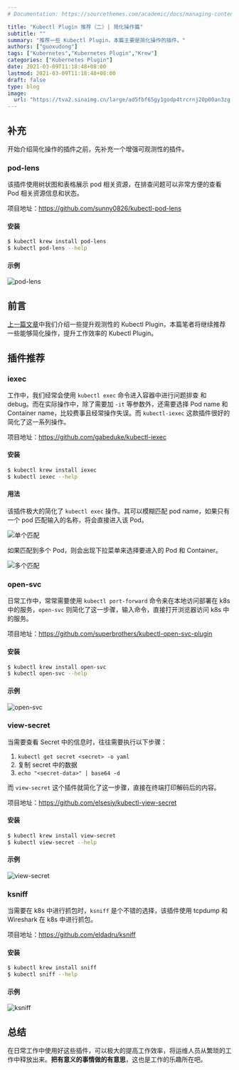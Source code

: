 ```yaml
---
# Documentation: https://sourcethemes.com/academic/docs/managing-content/

title: "Kubectl Plugin 推荐（二）| 简化操作篇"
subtitle: ""
summary: "推荐一些 Kubectl Plugin，本篇主要是简化操作的插件。"
authors: ["guoxudong"]
tags: ["Kubernetes","Kubernetes Plugin","Krew"]
categories: ["Kubernetes Plugin"]
date: 2021-03-09T11:18:48+08:00
lastmod: 2021-03-09T11:18:48+08:00
draft: false
type: blog
image:
  url: "https://tva2.sinaimg.cn/large/ad5fbf65gy1godp4trcrnj20p00an3zg.jpg"
---
```

## 补充

开始介绍简化操作的插件之前，先补充一个增强可观测性的插件。

### pod-lens

该插件使用树状图和表格展示 pod 相关资源，在排查问题可以非常方便的查看 Pod 相关资源信息和状态。

项目地址：https://github.com/sunny0826/kubectl-pod-lens

#### 安装

```bash
$ kubectl krew install pod-lens
$ kubectl pod-lens --help
```

#### 示例

![pod-lens](https://tvax4.sinaimg.cn/large/ad5fbf65gy1godp0s6wj6j219014ugx8.jpg)

## 前言

[上一篇文章](../kubectl-plugin-recommended)中我们介绍一些提升观测性的 Kubectl Plugin，本篇笔者将继续推荐一些能够简化操作，提升工作效率的 Kubectl Plugin。

## 插件推荐

### iexec

工作中，我们经常会使用 `kubectl exec` 命令进入容器中进行问题排查 和 debug。而在实际操作中，除了需要加 `-it` 等参数外，还需要选择 Pod name 和 Container name，比较费事且经常操作失误。而 `kubectl-iexec` 这款插件很好的简化了这一系列操作。

项目地址：https://github.com/gabeduke/kubectl-iexec

#### 安装

```bash
$ kubectl krew install iexec
$ kubectl iexec --help
```

#### 用法

该插件极大的简化了 `kubectl exec` 操作。其可以模糊匹配 pod name，如果只有一个 pod 匹配输入的名称，将会直接进入该 Pod。

![单个匹配](https://tva1.sinaimg.cn/large/ad5fbf65gy1godnu79ttxj20rs0fkq5e.jpg)

如果匹配到多个 Pod，则会出现下拉菜单来选择要进入的 Pod 和 Container。

![多个匹配](https://tva4.sinaimg.cn/large/ad5fbf65gy1godnw22airj20pw0gajts.jpg)


### open-svc

日常工作中，常常需要使用 `kubectl port-forward` 命令来在本地访问部署在 k8s 中的服务，`open-svc` 则简化了这一步骤，输入命令，直接打开浏览器访问 k8s 中的服务。

项目地址：https://github.com/superbrothers/kubectl-open-svc-plugin

#### 安装

```bash
$ kubectl krew install open-svc
$ kubectl open-svc --help
```

#### 示例

![open-svc](https://tva4.sinaimg.cn/large/ad5fbf65gy1godnz8c836g20ok0aymzp.gif)


### view-secret

当需要查看 Secret 中的信息时，往往需要执行以下步骤：

1. `kubectl get secret <secret> -o yaml`
2. 复制 secret 中的数据
3. `echo "<secret-data>" | base64 -d`

而 `view-secret` 这个插件就简化了这一步骤，直接在终端打印解码后的内容。

项目地址：https://github.com/elsesiy/kubectl-view-secret

#### 安装

```bash
$ kubectl krew install view-secret
$ kubectl view-secret --help
```

#### 示例

![view-secret](https://tvax3.sinaimg.cn/large/ad5fbf65gy1godoks7qwbj20oa11oq9n.jpg)

### ksniff

当需要在 k8s 中进行抓包时，`ksniff` 是个不错的选择，该插件使用 tcpdump 和 Wireshark 在 k8s 中进行抓包。

项目地址：https://github.com/eldadru/ksniff

#### 安装

```bash
$ kubectl krew install sniff
$ kubectl sniff --help
```

#### 示例

![ksniff](https://tva4.sinaimg.cn/large/ad5fbf65gy1godop5l1hqg21bp0oval7.gif)

## 总结

在日常工作中使用好这些插件，可以极大的提高工作效率，将运维人员从繁琐的工作中释放出来。**把有意义的事情做的有意思**，这也是工作的乐趣所在吧。